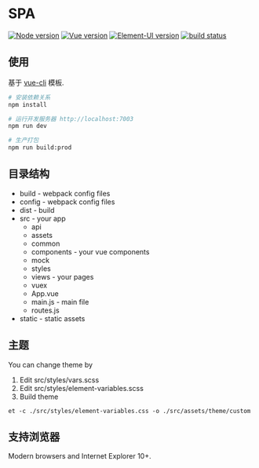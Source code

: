 # SPA
[![Node version](https://img.shields.io/badge/Node-%5E8.1.2-green.svg)]()
[![Vue version](https://img.shields.io/badge/Vue-%5E2.3.4-green.svg)]()
[![Element-UI version](https://img.shields.io/badge/Element--UI-%5E1.3.6-yellowgreen.svg)]()
[![build status](http://gitlab.zyx.dev/devhub/admin/badges/develop/build.svg)](http://gitlab.local/devhub/spa/commits/develop)

## 使用

基于 [vue-cli](https://github.com/vuejs/vue-cli) 模板.

``` bash
# 安装依赖关系
npm install

# 运行开发服务器 http://localhost:7003
npm run dev

# 生产打包
npm run build:prod

```

## 目录结构

* build - webpack config files
* config - webpack config files
* dist - build
* src - your app
    * api
    * assets
    * common
    * components - your vue components
    * mock
    * styles
    * views - your pages
    * vuex
    * App.vue
    * main.js - main file
    * routes.js
* static - static assets

## 主题

You can change theme by
1. Edit src/styles/vars.scss
2. Edit src/styles/element-variables.scss
3. Build theme
```
et -c ./src/styles/element-variables.css -o ./src/assets/theme/custom
```

## 支持浏览器

Modern browsers and Internet Explorer 10+.
